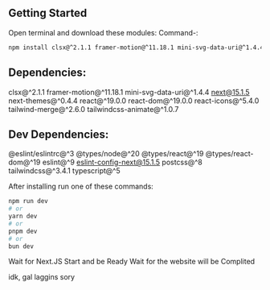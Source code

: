 ## Getting Started

Open terminal and download these modules:
Command-: 

```bash 
npm install clsx@^2.1.1 framer-motion@^11.18.1 mini-svg-data-uri@^1.4.4 next@15.1.5 next-themes@^0.4.4 react@^19.0.0 react-dom@^19.0.0 react-icons@^5.4.0 tailwind-merge@^2.6.0 tailwindcss-animate@^1.0.7 @eslint/eslintrc@^3 @types/node@^20 @types/react@^19 @types/react-dom@^19 eslint@^9 eslint-config-next@15.1.5 postcss@^8 tailwindcss@^3.4.1 typescript@^5
```

## Dependencies:
clsx@^2.1.1
framer-motion@^11.18.1
mini-svg-data-uri@^1.4.4
next@15.1.5
next-themes@^0.4.4
react@^19.0.0
react-dom@^19.0.0
react-icons@^5.4.0
tailwind-merge@^2.6.0
tailwindcss-animate@^1.0.7

## Dev Dependencies:
@eslint/eslintrc@^3
@types/node@^20
@types/react@^19
@types/react-dom@^19
eslint@^9
eslint-config-next@15.1.5
postcss@^8
tailwindcss@^3.4.1
typescript@^5


After installing run one of these commands:
```bash
npm run dev
# or
yarn dev
# or
pnpm dev
# or
bun dev
```


Wait for Next.JS 
Start and be Ready
Wait for the website will be Complited

idk, gal laggins sory